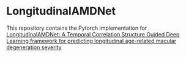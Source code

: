 # LongitudinalAMDNet

This repository contains the Pytorch implementation for [LongitudinalAMDNet: A Temporal Correlation Structure Guided Deep Learning framework for predicting longitudinal age-related macular degeneration severity](https://a)
